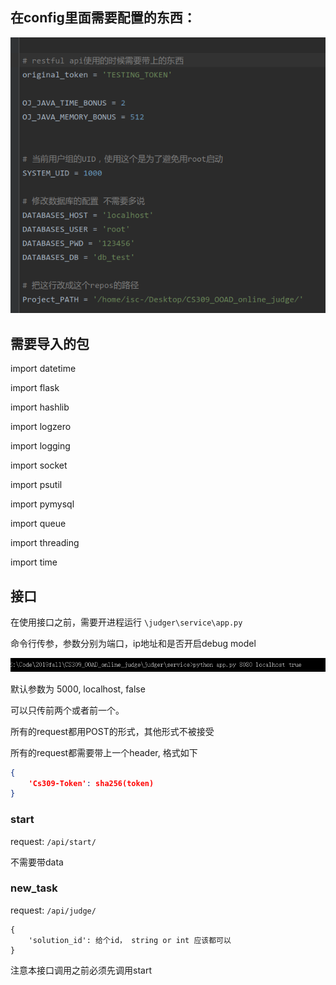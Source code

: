 ## 在config里面需要配置的东西：

![](api_1.png)

## 需要导入的包

import datetime

import flask

import hashlib

import logzero

import logging

import socket

import psutil

import pymysql

import queue

import threading

import time



## 接口

在使用接口之前，需要开进程运行 `\judger\service\app.py`

命令行传参，参数分别为端口，ip地址和是否开启debug model

![1570698189139](api_2.png)

默认参数为 5000, localhost, false

可以只传前两个或者前一个。



所有的request都用POST的形式，其他形式不被接受

所有的request都需要带上一个header, 格式如下

```json
{
	'Cs309-Token': sha256(token)
}
```



### start

request:  `/api/start/`

不需要带data



### new_task

request: `/api/judge/`

```
{
	'solution_id': 给个id， string or int 应该都可以
}
```

注意本接口调用之前必须先调用start